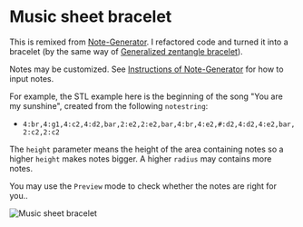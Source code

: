 # Music sheet bracelet

This is remixed from [Note-Generator](https://www.thingiverse.com/thing:47677). I refactored code and turned it into a bracelet (by the same way of [Generalized zentangle bracelet](https://www.thingiverse.com/thing:1569263)). 

Notes may be customized. See [Instructions of Note-Generator](https://www.thingiverse.com/thing:47677) for how to input notes. 

For example, the STL example here is the beginning of the song "You are my sunshine", created from the following `notestring`: 
- `4:br,4:g1,4:c2,4:d2,bar,2:e2,2:e2,bar,4:br,4:e2,#:d2,4:d2,4:e2,bar,2:c2,2:c2`

The `height` parameter means the height of the area containing notes so a higher `height` makes notes bigger. A higher `radius` may contains more notes. 

You may use the `Preview` mode to check whether the notes are right for you..

![Music sheet bracelet](http://thingiverse-production-new.s3.amazonaws.com/renders/e8/6e/b4/fc/b2/3cb51227c0bb369007bf78d87923e5fa_preview_featured.jpg)
